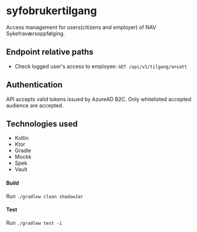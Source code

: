 # syfobrukertilgang
Access management for users(citizens and employer) of NAV Sykefraværsoppfølging.

## Endpoint relative paths
* Check logged user's access to employee: `GET /api/v1/tilgang/ansatt`

## Authentication
API accepts valid tokens issued by AzureAD B2C. Only whitelisted accepted audience are accepted. 

## Technologies used
* Kotlin
* Ktor
* Gradle
* Mockk
* Spek
* Vault

#### Build
Run `./gradlew clean shadowJar`

#### Test
Run `./gradlew test -i`
